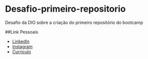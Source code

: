 # Desafio-primeiro-repositorio
Desafio da DIO sobre a criação do primeiro repositório do bootcamp

##Link Pessoais

* [LinkedIn](https://www.linkedin.com/in/luanpiauilino/)
* [Instagram](https://www.instagram.com/luanp_silva/)
* [Curriculo](file:///C:/Users/55119/Downloads/Currículo%20%20-%20Luan%20Piauilino.pdf)
